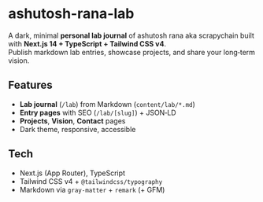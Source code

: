 # ashutosh-rana-lab

A dark, minimal **personal lab journal** of ashutosh rana aka scrapychain built with **Next.js 14 + TypeScript + Tailwind CSS v4**.  
Publish markdown lab entries, showcase projects, and share your long‑term vision.

## Features

- **Lab journal** (`/lab`) from Markdown (`content/lab/*.md`)
- **Entry pages** with SEO (`/lab/[slug]`) + JSON‑LD
- **Projects**, **Vision**, **Contact** pages
- Dark theme, responsive, accessible

## Tech

- Next.js (App Router), TypeScript
- Tailwind CSS v4 + `@tailwindcss/typography`
- Markdown via `gray-matter` + `remark` (+ GFM)
